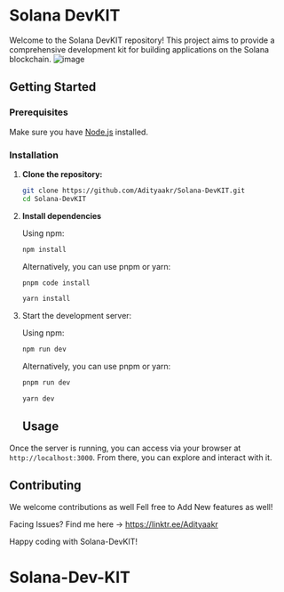 # Solana DevKIT

Welcome to the Solana DevKIT repository! This project aims to provide a comprehensive development kit for building applications on the Solana blockchain.
![image](https://github.com/user-attachments/assets/22288044-c950-46fb-9630-9dcc8aba386e)

## Getting Started



### Prerequisites

Make sure you have [Node.js](https://nodejs.org/) installed.

### Installation

1. **Clone the repository:**

   ```sh
   git clone https://github.com/Adityaakr/Solana-DevKIT.git
   cd Solana-DevKIT

2. **Install dependencies**

    Using npm:

    ```bash
    npm install
    ```

    Alternatively, you can use pnpm or yarn:

    ```bash
    pnpm code install
    ```

    ```bash
    yarn install
    ```

 3. Start the development server:

    Using npm:

    ```bash
    npm run dev
    ```

    Alternatively, you can use pnpm or yarn:

    ```bash
    pnpm run dev
    ```

    ```bash
    yarn dev
    ```

    ## Usage

   Once the server is running, you can access via your browser at `http://localhost:3000`. From there, you can explore and interact with it.

   ## Contributing

We welcome contributions as well Fell free to Add New features as well!

Facing Issues? Find me here -> https://linktr.ee/Adityaakr

Happy coding with Solana-DevKIT!

# Solana-Dev-KIT
